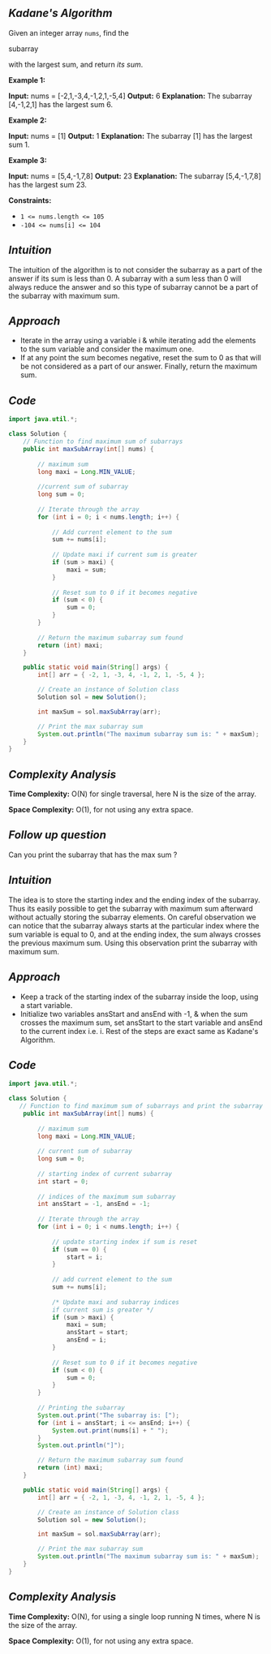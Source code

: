 ## *Kadane's Algorithm*
Given an integer array  `nums`, find the

subarray

with the largest sum, and return  _its sum_.

**Example 1:**

**Input:** nums = [-2,1,-3,4,-1,2,1,-5,4]
**Output:** 6
**Explanation:** The subarray [4,-1,2,1] has the largest sum 6.

**Example 2:**

**Input:** nums = [1]
**Output:** 1
**Explanation:** The subarray [1] has the largest sum 1.

**Example 3:**

**Input:** nums = [5,4,-1,7,8]
**Output:** 23
**Explanation:** The subarray [5,4,-1,7,8] has the largest sum 23.

**Constraints:**

-   `1 <= nums.length <= 105`
-   `-104 <= nums[i] <= 104`


## *Intuition*

The intuition of the algorithm is to not consider the subarray as a part of the answer if its sum is less than 0. A subarray with a sum less than 0 will always reduce the answer and so this type of subarray cannot be a part of the subarray with maximum sum.

## *Approach*

-   Iterate in the array using a variable i & while iterating add the elements to the sum variable and consider the maximum one.
-   If at any point the sum becomes negative, reset the sum to 0 as that will be not considered as a part of our answer. Finally, return the maximum sum.

## *Code*
```java
import java.util.*;

class Solution {
    // Function to find maximum sum of subarrays
    public int maxSubArray(int[] nums) {
        
        // maximum sum
        long maxi = Long.MIN_VALUE; 
        
        //current sum of subarray 
        long sum = 0; 
        
        // Iterate through the array
        for (int i = 0; i < nums.length; i++) {
            
            // Add current element to the sum
            sum += nums[i]; 
            
            // Update maxi if current sum is greater
            if (sum > maxi) {
                maxi = sum; 
            }
            
            // Reset sum to 0 if it becomes negative
            if (sum < 0) {
                sum = 0; 
            }
        }
        
        // Return the maximum subarray sum found
        return (int) maxi;
    }

    public static void main(String[] args) {
        int[] arr = { -2, 1, -3, 4, -1, 2, 1, -5, 4 };

        // Create an instance of Solution class
        Solution sol = new Solution();

        int maxSum = sol.maxSubArray(arr);

        // Print the max subarray sum
        System.out.println("The maximum subarray sum is: " + maxSum);
    }
}
```
## *Complexity Analysis*

**Time Complexity:** O(N) for single traversal, here N is the size of the array.  
  
**Space Complexity:** O(1), for not using any extra space.

## *Follow up question*

Can you print the subarray that has the max sum ?

## *Intuition*

The idea is to store the starting index and the ending index of the subarray. Thus its easily possible to get the subarray with maximum sum afterward without actually storing the subarray elements. On careful observation we can notice that the subarray always starts at the particular index where the sum variable is equal to 0, and at the ending index, the sum always crosses the previous maximum sum. Using this observation print the subarray with maximum sum.

## *Approach*

-   Keep a track of the starting index of the subarray inside the loop, using a start variable.
-   Initialize two variables ansStart and ansEnd with -1, & when the sum crosses the maximum sum, set ansStart to the start variable and ansEnd to the current index i.e. i. Rest of the steps are exact same as Kadane's Algorithm.

## *Code*

```java
import java.util.*;

class Solution {
   // Function to find maximum sum of subarrays and print the subarray having maximum sum
    public int maxSubArray(int[] nums) {
        
        // maximum sum
        long maxi = Long.MIN_VALUE; 
        
        // current sum of subarray
        long sum = 0; 
        
        // starting index of current subarray
        int start = 0; 
        
        // indices of the maximum sum subarray
        int ansStart = -1, ansEnd = -1; 
        
        // Iterate through the array
        for (int i = 0; i < nums.length; i++) {
            
            // update starting index if sum is reset
            if (sum == 0) {
                start = i;
            }
            
            // add current element to the sum
            sum += nums[i]; 
            
            /* Update maxi and subarray indices
            if current sum is greater */
            if (sum > maxi) {
                maxi = sum;
                ansStart = start;
                ansEnd = i;
            }
            
            // Reset sum to 0 if it becomes negative
            if (sum < 0) {
                sum = 0;
            }
        }
        
        // Printing the subarray
        System.out.print("The subarray is: [");
        for (int i = ansStart; i <= ansEnd; i++) {
            System.out.print(nums[i] + " ");
        }
        System.out.println("]");

        // Return the maximum subarray sum found
        return (int) maxi;
    }

    public static void main(String[] args) {
        int[] arr = { -2, 1, -3, 4, -1, 2, 1, -5, 4 };

        // Create an instance of Solution class
        Solution sol = new Solution();

        int maxSum = sol.maxSubArray(arr);

        // Print the max subarray sum
        System.out.println("The maximum subarray sum is: " + maxSum);
    }
}
```

## *Complexity Analysis*

**Time Complexity:** O(N), for using a single loop running N times, where N is the size of the array.  
  
**Space Complexity:** O(1), for not using any extra space.